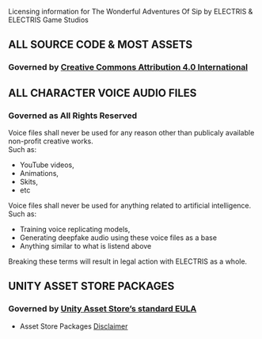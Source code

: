 Licensing information for The Wonderful Adventures Of Sip by ELECTRIS & ELECTRIS Game Studios

## ALL SOURCE CODE & MOST ASSETS

### Governed by [Creative Commons Attribution 4.0 International](https://creativecommons.org/licenses/by/4.0/)

## ALL CHARACTER VOICE AUDIO FILES

### Governed as All Rights Reserved
Voice files shall never be used for any reason other than publicaly available non-profit creative works.
<br> Such as:
 - YouTube videos,
 - Animations,
 - Skits,
 - etc

Voice files shall never be used for anything related to artificial intelligence.
<br> Such as:
 - Training voice replicating models,
 - Generating deepfake audio using these voice files as a base
 - Anything similar to what is listend above

Breaking these terms will result in legal action with ELECTRIS as a whole.

## UNITY ASSET STORE PACKAGES

### Governed by [Unity Asset Store’s standard EULA](https://unity.com/legal/as-terms)
-  Asset Store Packages [Disclaimer](Documentation/ASSET-DISCLAIMER.md)

